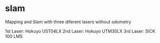 # slam
Mapping and Slam with three diferent lasers without odometry

1st Laser: Hokuyo UST04LX
2nd Laser: Hokuyo UTM30LX
3rd Laser: SICK 100 LMS
